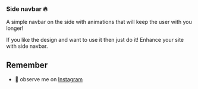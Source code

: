 ### Side navbar 🔥
A simple navbar on the side with animations that will keep the user with you longer!

If you like the design and want to use it then just do it! Enhance your site with side navbar.

## Remember
- 👀 observe me on [Instagram](https://www.instagram.com/muclx7/)
